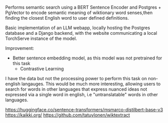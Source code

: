 Performs semantic search using a BERT Sentence Encoder and Postgres + PgVector to encode semantic meaning of wiktionary word senses,then finding the closest English word to user defined definitions.

Basic implementation of an LLM webapp, locally hosting the Postgres database and a Django backend, with the website communicating a local TorchServe instance of the model. 

Improvement: 
- Better sentence embedding model, as this model was not pretrained for this task
  - Contrastive Learning
 

I have the data but not the processing power to perform this task on non-english langauges. This would be much more interesting, allowing users to search for words in other languages that express nuanced ideas not expressed via a single word in english, i.e "untranslatable" words in other languages. 


https://huggingface.co/sentence-transformers/msmarco-distilbert-base-v3
https://kaikki.org/
https://github.com/tatuylonen/wiktextract
